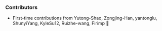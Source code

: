 <!--
A new scriv changelog fragment.

Uncomment the section that is right (remove the HTML comment wrapper).
-->

### Contributors

- First-time contributions from Yutong-Shao, Zongjing-Han, yantonglu,
  ShunyiYang, KyleSu12, Ruizhe-wang, Firimp 🎉

<!--
### ENH

- A bullet item for the ENH category.

-->
<!--
### BUG

- A bullet item for the BUG category.

-->
<!--
### DOC

- A bullet item for the DOC category.

-->
<!--
### Deprecations

- A bullet item for the Deprecations category.

-->
<!--
### Discontinued

- A bullet item for the Discontinued category.

-->
